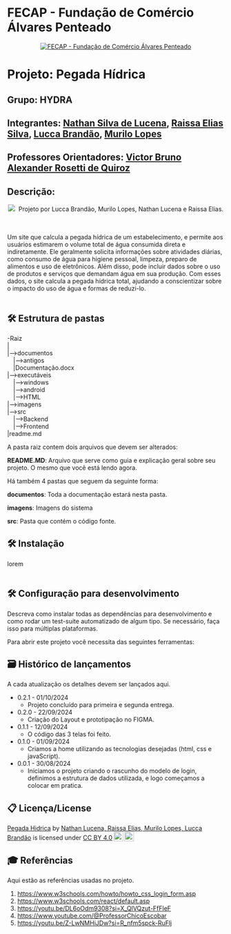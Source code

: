 # FECAP - Fundação de Comércio Álvares Penteado

<p align="center">
<a href= "https://www.fecap.br/"><img src="https://encrypted-tbn0.gstatic.com/images?q=tbn:ANd9GcRhZPrRa89Kma0ZZogxm0pi-tCn_TLKeHGVxywp-LXAFGR3B1DPouAJYHgKZGV0XTEf4AE&usqp=CAU" alt="FECAP - Fundação de Comércio Álvares Penteado" border="0"></a>
</p>

# Projeto: Pegada Hídrica
## Grupo: HYDRA
## Integrantes: <a href="https://www.linkedin.com/in/nathan-lucena-0a271a26a">Nathan Silva de Lucena</a>, <a href="https://www.linkedin.com/in/raissa-elias-873178232/">Raissa Elias Silva</a>, <a href="https://www.linkedin.com/in/lucca-brand%C3%A3o-821044243?utm_source=share&utm_campaign=share_via&utm_content=profile&utm_medium=ios_app">Lucca Brandão</a>, <a href="https://www.linkedin.com/in/murilo-de-alencar-lopes-55532524a?utm_source=share&utm_campaign=share_via&utm_content=profile&utm_medium=ios_app">Murilo Lopes<a>

## Professores Orientadores: <a href="https://www.linkedin.com/in/victorbarq/">Victor Bruno Alexander Rosetti de Quiroz</a>
## Descrição:

<p align="center">
<img src = "C:\Users\24026594\Pictures\login.png">
<img src = "">
  Projeto por Lucca Brandão, Murilo Lopes, Nathan Lucena e Raissa Elias.



<br><br>
Um site que calcula a pegada hídrica de um estabelecimento, e permite aos usuários estimarem o volume total de água consumida direta e indiretamente. Ele geralmente solicita informações sobre atividades diárias, como consumo de água para higiene pessoal, limpeza, preparo de alimentos e uso de eletrônicos. Além disso, pode incluir dados sobre o uso de produtos e serviços que demandam água em sua produção. Com esses dados, o site calcula a pegada hídrica total, ajudando a conscientizar sobre o impacto do uso de água e formas de reduzi-lo.
<br><br>

## 🛠 Estrutura de pastas

-Raiz<br>
|<br>
|-->documentos<br>
  &emsp;|-->antigos<br>
  &emsp;|Documentação.docx<br>
|-->executáveis<br>
  &emsp;|-->windows<br>
  &emsp;|-->android<br>
  &emsp;|-->HTML<br>
|-->imagens<br>
|-->src<br>
  &emsp;|-->Backend<br>
  &emsp;|-->Frontend<br>
|readme.md<br>

A pasta raiz contem dois arquivos que devem ser alterados:

<b>README.MD</b>: Arquivo que serve como guia e explicação geral sobre seu projeto. O mesmo que você está lendo agora.

Há também 4 pastas que seguem da seguinte forma:

<b>documentos</b>: Toda a documentação estará nesta pasta.

<b>imagens</b>: Imagens do sistema

<b>src</b>: Pasta que contém o código fonte.

## 🛠 Instalação
lorem
<br><br>

## 🛠 Configuração para desenvolvimento
Descreva como instalar todas as dependências para desenvolvimento e como rodar um test-suite automatizado de algum tipo. Se necessário, faça isso para múltiplas plataformas.

Para abrir este projeto você necessita das seguintes ferramentas:

## 🗃 Histórico de lançamentos

A cada atualização os detalhes devem ser lançados aqui.

* 0.2.1 - 01/10/2024
    * Projeto concluído para primeira e segunda entrega.
* 0.2.0 - 22/09/2024
    * Criação do Layout e prototipação no FIGMA.
* 0.1.1 - 12/09/2024
    * O código das 3 telas foi feito.
* 0.1.0 - 01/09/2024
    * Criamos a home utilizando as tecnologias desejadas (html, css e javaScript).
* 0.0.1 - 30/08/2024
    * Iniciamos o projeto criando o rascunho do modelo de login, definimos a estrutura de dados utilizada, e logo começamos a colocar em pratica.

## 📋 Licença/License
<p xmlns:cc="http://creativecommons.org/ns#" xmlns:dct="http://purl.org/dc/terms/"><a property="dct:title" rel="cc:attributionURL" href="https://github.com/2024-2-NADS2/Projeto5">Pegada Hidrica</a> by <a rel="cc:attributionURL dct:creator" property="cc:attributionName" href="https://github.com/2024-2-NADS2/Projeto5">Nathan Lucena, Raissa Elias, Murilo Lopes, Lucca Brandão</a> is licensed under <a href="https://creativecommons.org/licenses/by/4.0/?ref=chooser-v1" target="_blank" rel="license noopener noreferrer" style="display:inline-block;">CC BY 4.0<img style="height:22px!important;margin-left:3px;vertical-align:text-bottom;" src="https://mirrors.creativecommons.org/presskit/icons/cc.svg?ref=chooser-v1" alt=""><img style="height:22px!important;margin-left:3px;vertical-align:text-bottom;" src="https://mirrors.creativecommons.org/presskit/icons/by.svg?ref=chooser-v1" alt=""></a></p>

## 🎓 Referências

Aqui estão as referências usadas no projeto.

1. <https://www.w3schools.com/howto/howto_css_login_form.asp>
2. <https://www.w3schools.com/react/default.asp>
3. <https://youtu.be/DL6oOdm9308?si=X_QlVQzut-FfFleF>
4. <https://www.youtube.com/@ProfessorChicoEscobar>
5. <https://youtu.be/Z-LwNMHiJDw?si=R_nfm5spck-RuFlj>

